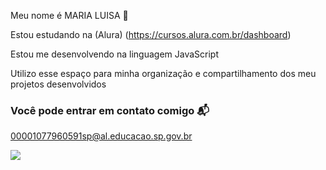 Meu nome é MARIA LUISA 💙

Estou estudando na (Alura) (https://cursos.alura.com.br/dashboard)

Estou me desenvolvendo na linguagem JavaScript

Utilizo esse espaço para minha organização e compartilhamento dos meu projetos desenvolvidos

### Você pode entrar em contato comigo 📬

00001077960591sp@al.educacao.sp.gov.br

![](https://media1.tenor.com/m/ua3TjjnYUusAAAAd/disgust.gif)

